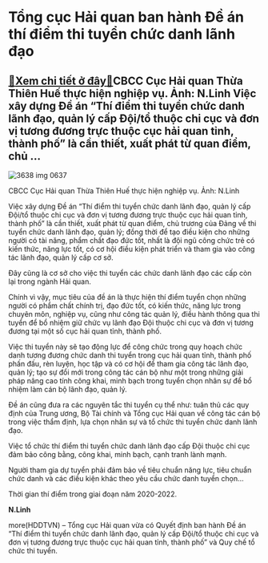 Tổng cục Hải quan ban hành Đề án thí điểm thi tuyển chức danh lãnh đạo
======================================================================

[:gift:Xem chi tiết ở đây:gift:](https://hddtvn.com/tong-cuc-hai-quan-ban-hanh-de-an-thi-diem-thi-tuyen-chuc-danh-lanh-dao/)CBCC Cục Hải quan Thừa Thiên Huế thực hiện nghiệp vụ. Ảnh: N.Linh Việc xây dựng Đề án “Thí điểm thi tuyển chức danh lãnh đạo, quản lý cấp Đội/tổ thuộc chi cục và đơn vị tương đương trực thuộc cục hải quan tỉnh, thành phố” là cần thiết, xuất phát từ quan điểm, chủ …
-------------------------------------------------------------------------------------------------------------------------------------------------------------------------------------------------------------------------------------------------------------------------





![3638 img 0637](https://haiquanonline.com.vn/stores/news_dataimages/linhntn/092020/25/14/in_article/3638_IMG_0637.jpg?rt=20200925152450 "CBCC Cục Hải quan Thừa Thiên Huế thực hiện nghiệp vụ. Ảnh: N.Linh")


CBCC Cục Hải quan Thừa Thiên Huế thực hiện nghiệp vụ. Ảnh: N.Linh



Việc xây dựng Đề án “Thí điểm thi tuyển chức danh lãnh đạo, quản lý cấp Đội/tổ thuộc chi cục và đơn vị tương đương trực thuộc cục hải quan tỉnh, thành phố” là cần thiết, xuất phát từ quan điểm, chủ trương của Đảng về thi tuyển chức danh lãnh đạo, quản lý; đồng thời để tạo điều kiện cho những người có tài năng, phẩm chất đạo đức tốt, nhất là đội ngũ công chức trẻ có kiến thức, năng lực tốt, có cơ hội điều kiện phát triển và tham gia vào công tác lãnh đạo, quản lý cấp cơ sở.


Đây cũng là cơ sở cho việc thi tuyển các chức danh lãnh đạo các cấp còn lại trong ngành Hải quan.


Chính vì vậy, mục tiêu của đề án là thực hiện thí điểm tuyển chọn những người có phẩm chất chính trị, đạo đức tốt, có kiến thức, năng lực trong chuyên môn, nghiệp vụ, cũng như công tác quản lý, điều hành thông qua thi tuyển để bổ nhiệm giữ chức vụ lãnh đạo Đội thuộc chi cục và đơn vị tương đương tại một số cục hải quan tỉnh, thành phố.


Việc thi tuyển này sẽ tạo động lực để công chức trong quy hoạch chức danh tương đương chức danh thi tuyển trong cục hải quan tỉnh, thành phố phấn đấu, rèn luyện, học tập và có cơ hội để tham gia công tác lãnh đạo, quản lý; tạo sự đổi mới trong công tác cán bộ như một trong những giải pháp nâng cao tính công khai, minh bạch trong tuyển chọn nhân sự để bổ nhiệm làm cán bộ lãnh đạo, quản lý.


Đề án cũng đưa ra các nguyên tắc thi tuyển cụ thể như: tuân thủ các quy định của Trung ương, Bộ Tài chính và Tổng cục Hải quan về công tác cán bộ trong việc thẩm định, lựa chọn nhân sự và tổ chức thi tuyển chức danh lãnh đạo.


Việc tổ chức thí điểm thi tuyển chức danh lãnh đạo cấp Đội thuộc chi cục đảm bảo công bằng, công khai, minh bạch, cạnh tranh lành mạnh.


Người tham gia dự tuyển phải đảm bảo về tiêu chuẩn năng lực, tiêu chuẩn chức danh và các điều kiện khác theo yêu cầu chức danh tuyển chọn…


Thời gian thí điểm trong giai đoạn năm 2020-2022.




**N.Linh**



more(HDDTVN) – Tổng cục Hải quan vừa có Quyết định ban hành Đề án “Thí điểm thi tuyển chức danh lãnh đạo, quản lý cấp Đội/tổ thuộc chi cục và đơn vị tương đương trực thuộc cục hải quan tỉnh, thành phố” và Quy chế tổ chức thi tuyển.

